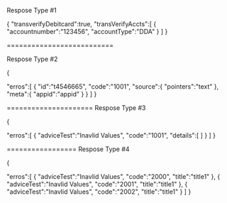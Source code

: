 Respose Type #1 

{
  "transverifyDebitcard":true,
  "transVerifyAccts":[
    {
      "accountnumber":"123456",
      "accountType":"DDA"
    }
    ]
}

==========================

Respose Type #2

{
  
  "erros":[
    {
      "id":"t4546665",
      "code":"1001",
      "source":{
        "pointers":"text"
      },
      "meta":{
        "appid":"appid"
      }
    }
    ]
}


=====================
Respose Type #3

{
  
  "erros":[
    {
      "adviceTest":"Inavlid Values",
      "code":"1001",
      "details":[ ]
    }
    ]
}



=================
Respose Type #4

{
  
  "erros":[
    {
      "adviceTest":"Inavlid Values",
      "code":"2000",
      "title":"title1"
    },
    {
      "adviceTest":"Inavlid Values",
      "code":"2001",
      "title":"title1"
    },
    {
      "adviceTest":"Inavlid Values",
      "code":"2002",
      "title":"title1"
    }
    ]
}
